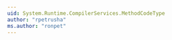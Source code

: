 ```yaml
---
uid: System.Runtime.CompilerServices.MethodCodeType
author: "rpetrusha"
ms.author: "ronpet"
---
```

